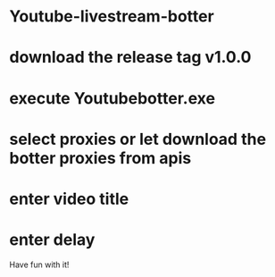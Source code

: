 # Youtube-livestream-botter

# download the release tag v1.0.0
# execute Youtubebotter.exe
# select proxies or let download the botter proxies from apis
# enter video title
# enter delay

Have fun with it!
